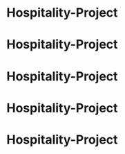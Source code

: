 # Hospitality-Project
# Hospitality-Project
# Hospitality-Project
# Hospitality-Project
# Hospitality-Project
